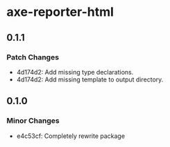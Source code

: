 # axe-reporter-html

## 0.1.1

### Patch Changes

- 4d174d2: Add missing type declarations.
- 4d174d2: Add missing template to output directory.

## 0.1.0

### Minor Changes

- e4c53cf: Completely rewrite package
